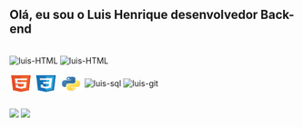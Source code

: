 ## Olá, eu sou o Luis Henrique desenvolvedor Back-end
<div style="display: inline"><br>
<img height="180em" width="500em" alt="luis-HTML" src="https://github-readme-stats.vercel.app/api?username=Luis-lhgdf&show_icons=true">
<img height="180em" width="500em" alt="luis-HTML" src="https://github-readme-stats.vercel.app/api/top-langs/?username=Luis-lhgdf&layout=compact">
</div>

<div style="display: inline_block"><br>
  <img align="center" alt="luis-HTML" height="30" width="40" src="https://raw.githubusercontent.com/devicons/devicon/master/icons/html5/html5-original.svg">
  <img align="center" alt="luis-CSS" height="30" width="40" src="https://raw.githubusercontent.com/devicons/devicon/master/icons/css3/css3-original.svg">
  <img align="center" alt="luis-Python" height="30" width="40" src="https://raw.githubusercontent.com/devicons/devicon/master/icons/python/python-original.svg">
  <img align="center" alt="luis-sql" height="35" width="40" src="https://cdn.jsdelivr.net/gh/devicons/devicon@latest/icons/mysql/mysql-original-wordmark.svg">
  <img align="center" alt="luis-git" height="35" width="40" src="https://cdn.jsdelivr.net/gh/devicons/devicon@latest/icons/git/git-original.svg">   
  
  ##
 
<div> 
  <a href = "mailto:luis.dev_@outlook.com"><img src="https://img.shields.io/badge/-Gmail-%23333?style=for-the-badge&logo=gmail&logoColor=white" target="_blank"></a>
  <a href="https://www.linkedin.com/in/luis-henrique-281b97186" target="_blank"><img src="https://img.shields.io/badge/-LinkedIn-%230077B5?style=for-the-badge&logo=linkedin&logoColor=white" target="_blank"></a> 
  
</div>
